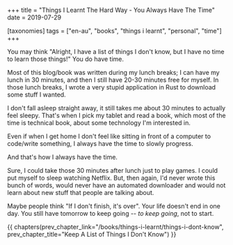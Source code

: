 +++
title = "Things I Learnt The Hard Way - You Always Have The Time"
date = 2019-07-29

[taxonomies]
tags = ["en-au", "books", "things i learnt", "personal", "time"]
+++

You may think "Alright, I have a list of things I don't know, but I have no
time to learn those things!" You do have time.

<!-- more -->

Most of this blog/book was written during my lunch breaks; I can have my lunch
in 30 minutes, and then I still have 20-30 minutes free for myself. In those
lunch breaks, I wrote a very stupid application in Rust to download some stuff
I wanted.

I don't fall asleep straight away, it still takes me about 30 minutes to
actually feel sleepy. That's when I pick my tablet and read a book, which most
of the time is technical book, about some technology I'm interested in.

Even if when I get home I don't feel like sitting in front of a computer to
code/write something, I always have the time to slowly progress.

And that's how I always have the time.

Sure, I could take those 30 minutes after lunch just to play games. I could
put myself to sleep watching Netflix. But, then again, I'd never wrote this
bunch of words, would never have an automated downloader and would not learn
about new stuff that people are talking about.

Maybe people think "If I don't finish, it's over". Your life doesn't end in
one day. You still have tomorrow to keep going -- _to keep going_, not to
start.

{{ chapters(prev_chapter_link="/books/things-i-learnt/things-i-dont-know", prev_chapter_title="Keep A List of Things I Don't Know") }}
